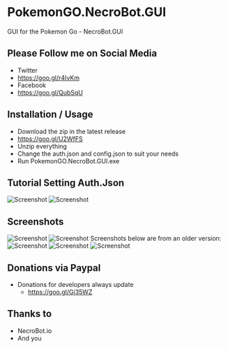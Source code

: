 #  PokemonGO.NecroBot.GUI
GUI for the Pokemon Go - NecroBot.GUI


## Please Follow me on Social Media

 - Twitter 
  - https://goo.gl/r4IvKm
 - Facebook
  - https://goo.gl/QubSqU
  
## Installation / Usage
 - Download the zip in the latest release
  - https://goo.gl/U2WfFS
 - Unzip everything
 - Change the auth.json and
config.json to suit your needs
 - Run PokemonGO.NecroBot.GUI.exe

## Tutorial Setting Auth.Json

![Screenshot](https://raw.githubusercontent.com/hanncreator/PokemonGo.NecroBot.GUI/master/Screenshots/auth1.PNG "Screenshot")
![Screenshot](https://raw.githubusercontent.com/hanncreator/PokemonGo.NecroBot.GUI/master/Screenshots/auth2.PNG "Screenshot")


## Screenshots
![Screenshot](https://raw.githubusercontent.com/hanncreator/PokemonGo.NecroBot.GUI/master/Screenshots/screen0.png "Screenshot")
![Screenshot](https://raw.githubusercontent.com/hanncreator/PokemonGo.NecroBot.GUI/master/Screenshots/screen1.png "Screenshot")
Screenshots below are from an older version: 
![Screenshot](https://raw.githubusercontent.com/hanncreator/PokemonGoBot.GUI/master/Screenshots/screen2.png "Screenshot")
![Screenshot](https://raw.githubusercontent.com/hanncreator/PokemonGoBot.GUI/master/Screenshots/screen3.png "Screenshot")
![Screenshot](https://raw.githubusercontent.com/hanncreator/PokemonGoBot.GUI/master/Screenshots/screen4.png "Screenshot")

## Donations via Paypal

 - Donations  for developers always update
   - https://goo.gl/Gi35WZ

## Thanks to
- NecroBot.io
- And you
